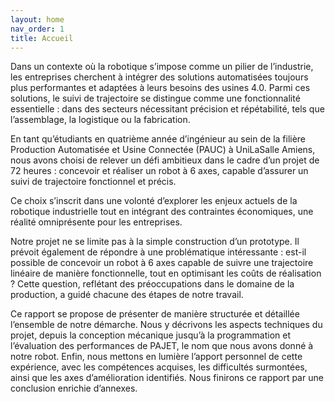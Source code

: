 ```yaml
---
layout: home
nav_order: 1
title: Accueil
---
```


Dans un contexte où la robotique s’impose comme un pilier de l’industrie, les entreprises cherchent à intégrer des solutions automatisées toujours plus performantes et adaptées à leurs besoins des usines 4.0. Parmi ces solutions, le suivi de trajectoire se distingue comme une fonctionnalité essentielle : dans des secteurs nécessitant précision et répétabilité, tels que l’assemblage, la logistique ou la fabrication. 

En tant qu’étudiants en quatrième année d’ingénieur au sein de la filière Production Automatisée et Usine Connectée (PAUC) à UniLaSalle Amiens, nous avons choisi de relever un défi ambitieux dans le cadre d’un projet de 72 heures : concevoir et réaliser un robot à 6 axes, capable d’assurer un suivi de trajectoire fonctionnel et précis.  

Ce choix s’inscrit dans une volonté d’explorer les enjeux actuels de la robotique industrielle tout en intégrant des contraintes économiques, une réalité omniprésente pour les entreprises. 

Notre projet ne se limite pas à la simple construction d’un prototype. Il prévoit également de répondre à une problématique intéressante : est-il possible de concevoir un robot à 6 axes capable de suivre une trajectoire linéaire de manière fonctionnelle, tout en optimisant les coûts de réalisation ? Cette question, reflétant des préoccupations dans le domaine de la production, a guidé chacune des étapes de notre travail. 

Ce rapport se propose de présenter de manière structurée et détaillée l’ensemble de notre démarche. Nous y décrivons les aspects techniques du projet, depuis la conception mécanique jusqu’à la programmation et l’évaluation des performances de PAJET, le nom que nous avons donné à notre robot. Enfin, nous mettons en lumière l’apport personnel de cette expérience, avec les compétences acquises, les difficultés surmontées, ainsi que les axes d’amélioration identifiés. Nous finirons ce rapport par une conclusion enrichie d’annexes. 
